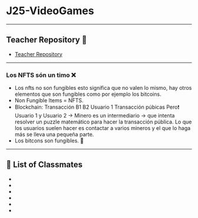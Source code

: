 # J25-VideoGames
---

## Teacher Repository 👤
- [Teacher Repository](https://github.com/d-prieto/J25-videogames)

---

### Los NFTS són un timo ❌
- Los nfts no son fungibles esto significa que no valen lo mismo, hay otros elementos que son fungibles como por ejemplo los bitcoins.
- Non Fungible Items = NFTS.
- Blockchain:
Transacción B1 B2
            Usuario 1 
Transacción púbicas
Pero❗
Usuario 1 y Usuario 2 -> Minero es un intermediario -> que intenta resolver un puzzle matemático para hacer la transacción pública. Lo que los usuarios suelen hacer es contactar a varios mineros y el que lo haga más se lleva una pequeña parte.
- Los bitcons son fungibles. 🟰

--- 

## 👥 List of Classmates
- []()
- []()
- []()
- []()
- []()
- []()

